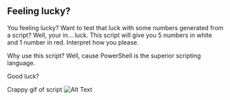## Feeling lucky?
You feeling lucky? Want to test that luck with some numbers generated from a script? Well, your in... luck. This script will give you 5 numbers in white and 1 number in red. Interpret how you please.

Why use this script? Well, cause PowerShell is the superior scripting language.

Good luck?

Crappy gif of script
![Alt Text](https://github.com/ozruxo/powershell/tree/main/Silly/luck/gif/lucky.gif)
